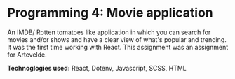 # Programming 4: Movie application

An IMDB/ Rotten tomatoes like application in which you can search for movies and/or shows and have a clear view of what's popular and trending. It was the first time working with React. This assignment was an assignment for Artevelde.

**Technoglogies used:** React, Dotenv, Javascript, SCSS, HTML
